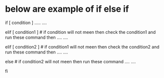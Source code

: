 # below are example of if else if

if [ condition ]
.....
....

elif [ condition1 ]     # if condition will not meen then check the condition1 and run these command 
then
....
....

elif [ condition2 ]     # if condition1 will not meen then check the condition2 and run these command 
then
....
....

else                    # if condition2 will not meen then  run these command 
....
....

fi
